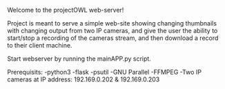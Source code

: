 Welcome to the projectOWL web-server! 

Project is meant to serve a simple web-site showing changing thumbnails with changing output from two IP cameras, and give the user the ability to start/stop a recording of the cameras stream, and then download a record to their client machine.

Start webserver by running the mainAPP.py script.

Prerequisits:
-python3
-flask
-psutil
-GNU Parallel
-FFMPEG
-Two IP cameras at IP address: 192.169.0.202 & 192.169.0.203
